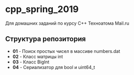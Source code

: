 # cpp_spring_2019
Для домашних заданий по курсу C++ Техноатома Mail.ru

## Структура репозитория
* **01**  - Поиск простых чисел в массиве numbers.dat
* **02** - Класс матрицы int
* **03** - Класс BigInt
* **04** - Сериализатор для bool и uint64_t

